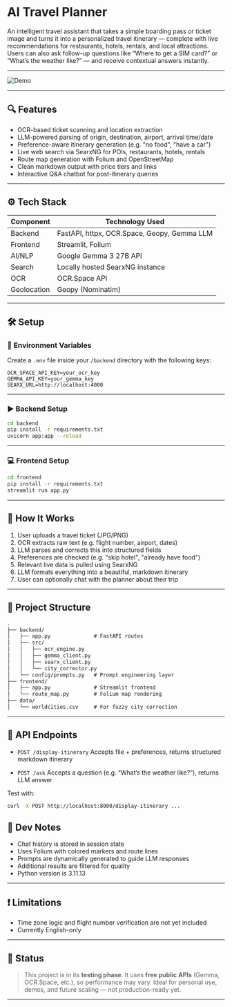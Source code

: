 # AI Travel Planner

An intelligent travel assistant that takes a simple boarding pass or ticket image and turns it into a personalized travel itinerary — complete with live recommendations for restaurants, hotels, rentals, and local attractions. Users can also ask follow-up questions like “Where to get a SIM card?” or “What’s the weather like?” — and receive contextual answers instantly.

---

![Demo](frontend/demo.gif)

---

## 🔍 Features

- OCR-based ticket scanning and location extraction  
- LLM-powered parsing of origin, destination, airport, arrival time/date  
- Preference-aware itinerary generation (e.g. "no food", "have a car")  
- Live web search via SearxNG for POIs, restaurants, hotels, rentals  
- Route map generation with Folium and OpenStreetMap  
- Clean markdown output with price tiers and links  
- Interactive Q&A chatbot for post-itinerary queries  

---

## ⚙️ Tech Stack

| Component   | Technology Used                       |
|------------|----------------------------------------|
| Backend     | FastAPI, httpx, OCR.Space, Geopy, Gemma LLM |
| Frontend    | Streamlit, Folium                     |
| AI/NLP      | Google Gemma 3 27B API                |
| Search      | Locally hosted SearxNG instance       |
| OCR         | OCR.Space API                         |
| Geolocation | Geopy (Nominatim)                     |

---

## 🛠️ Setup

### 📄 Environment Variables

Create a `.env` file inside your `/backend` directory with the following keys:

```env
OCR_SPACE_API_KEY=your_ocr_key
GEMMA_API_KEY=your_gemma_key
SEARX_URL=http://localhost:4000
````

---

### ▶️ Backend Setup

```bash
cd backend
pip install -r requirements.txt
uvicorn app:app --reload
```

---

### 💻 Frontend Setup

```bash
cd frontend
pip install -r requirements.txt
streamlit run app.py
```

---

## 🧭 How It Works

1. User uploads a travel ticket (JPG/PNG)
2. OCR extracts raw text (e.g. flight number, airport, dates)
3. LLM parses and corrects this into structured fields
4. Preferences are checked (e.g. "skip hotel", "already have food")
5. Relevant live data is pulled using SearxNG
6. LLM formats everything into a beautiful, markdown itinerary
7. User can optionally chat with the planner about their trip

---

## 📂 Project Structure

```txt
.
├── backend/
│   ├── app.py              # FastAPI routes
│   ├── src/
│   │   ├── ocr_engine.py
│   │   ├── gemma_client.py
│   │   ├── searx_client.py
│   │   └── city_corrector.py
│   └── config/prompts.py   # Prompt engineering layer
├── frontend/
│   ├── app.py              # Streamlit frontend
│   └── route_map.py        # Folium map rendering
├── data/
│   └── worldcities.csv     # For fuzzy city correction
```

---

## 🧪 API Endpoints

* `POST /display-itinerary`
  Accepts file + preferences, returns structured markdown itinerary

* `POST /ask`
  Accepts a question (e.g. “What’s the weather like?”), returns LLM answer

Test with:

```bash
curl -X POST http://localhost:8000/display-itinerary ...
```


## 🧼 Dev Notes

* Chat history is stored in session state
* Uses Folium with colored markers and route lines
* Prompts are dynamically generated to guide LLM responses
* Additional results are filtered for quality
* Python version is 3.11.13

---

## ❗ Limitations

* Time zone logic and flight number verification are not yet included
* Currently English-only

---

## 🧠 Status

> This project is in its **testing phase**. It uses **free public APIs** (Gemma, OCR.Space, etc.), so performance may vary. Ideal for personal use, demos, and future scaling — not production-ready yet.

---

